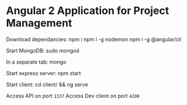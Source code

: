 # Angular 2 Application for Project Management

Download dependancies: 
    npm i
    npm i -g nodemon
    npm i -g @angular/cli

Start MongoDB:
    sudo mongod

In a separate tab: 
    mongo

Start express server: 
    npm start

Start client:
    cd client/ && ng serve

Access API on port `1337`
Access Dev client on port `4200`
